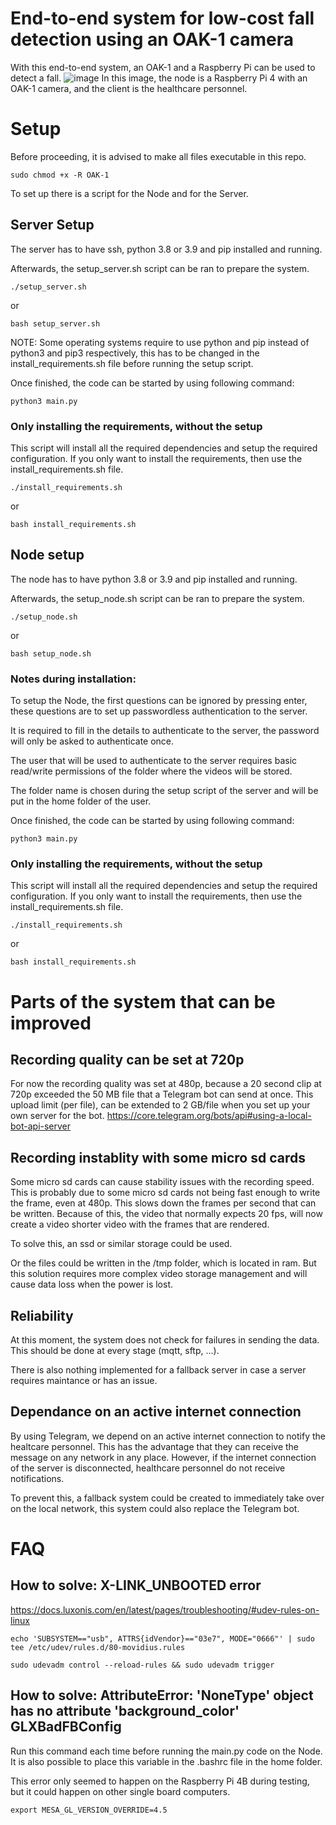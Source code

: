 # End-to-end system for low-cost fall detection using an OAK-1 camera
With this end-to-end system, an OAK-1 and a Raspberry Pi can be used to detect a fall.
![image](https://user-images.githubusercontent.com/22435080/170510964-5c70b207-acd8-400e-b82e-8bd3dd0a2d12.png)
In this image, the node is a Raspberry Pi 4 with an OAK-1 camera, and the client is the healthcare personnel.

# Setup
Before proceeding, it is advised to make all files executable in this repo.
```
sudo chmod +x -R OAK-1
```

To set up there is a script for the Node and for the Server.


## Server Setup
The server has to have ssh, python 3.8 or 3.9 and pip installed and running.

Afterwards, the setup_server.sh script can be ran to prepare the system.
```
./setup_server.sh
```
or

```
bash setup_server.sh
```

NOTE: Some operating systems require to use python and pip instead of python3 and pip3 respectively, this has to be changed in the install_requirements.sh file before running the setup script.

Once finished, the code can be started by using following command:
```
python3 main.py
```

### Only installing the requirements, without the setup
This script will install all the required dependencies and setup the required configuration.
If you only want to install the requirements, then use the install_requirements.sh file.
```
./install_requirements.sh
```
or

```
bash install_requirements.sh
```

## Node setup
The node has to have python 3.8 or 3.9 and pip installed and running.

Afterwards, the setup_node.sh script can be ran to prepare the system.
```
./setup_node.sh
```
or

```
bash setup_node.sh
```
### Notes during installation:
To setup the Node, the first questions can be ignored by pressing enter, these questions are to set up passwordless authentication to the server.

It is required to fill in the details to authenticate to the server, the password will only be asked to authenticate once.

The user that will be used to authenticate to the server requires basic read/write permissions of the folder where the videos will be stored.

The folder name is chosen during the setup script of the server and will be put in the home folder of the user.

Once finished, the code can be started by using following command:
```
python3 main.py
```

### Only installing the requirements, without the setup
This script will install all the required dependencies and setup the required configuration.
If you only want to install the requirements, then use the install_requirements.sh file.
```
./install_requirements.sh
```
or

```
bash install_requirements.sh
```

# Parts of the system that can be improved

## Recording quality can be set at 720p
For now the recording quality was set at 480p, because a 20 second clip at 720p exceeded the 50 MB file that a Telegram bot can send at once.
This upload limit (per file), can be extended to 2 GB/file when you set up your own server for the bot.
https://core.telegram.org/bots/api#using-a-local-bot-api-server

## Recording instablity with some micro sd cards
Some micro sd cards can cause stability issues with the recording speed. This is probably due to some micro sd cards not being fast enough to write the frame, even at 480p. This slows down the frames per second that can be written. Because of this, the video that normally expects 20 fps, will now create a video shorter video with the frames that are rendered.

To solve this, an ssd or similar storage could be used. 

Or the files could be written in the /tmp folder, which is located in ram. But this solution requires more complex video storage management and will cause data loss when the power is lost.

## Reliability
At this moment, the system does not check for failures in sending the data. This should be done at every stage (mqtt, sftp, ...).

There is also nothing implemented for a fallback server in case a server requires maintance or has an issue.

## Dependance on an active internet connection
By using Telegram, we depend on an active internet connection to notify the healtcare personnel. This has the advantage that they can receive the message on any network in any place. However, if the internet connection of the server is disconnected, healthcare personnel do not receive notifications.

To prevent this, a fallback system could be created to immediately take over on the local network, this system could also replace the Telegram bot.

# FAQ

## How to solve: X-LINK_UNBOOTED error
https://docs.luxonis.com/en/latest/pages/troubleshooting/#udev-rules-on-linux
```
echo 'SUBSYSTEM=="usb", ATTRS{idVendor}=="03e7", MODE="0666"' | sudo tee /etc/udev/rules.d/80-movidius.rules

sudo udevadm control --reload-rules && sudo udevadm trigger
```
## How to solve: AttributeError: 'NoneType' object has no attribute 'background_color' GLXBadFBConfig
Run this command each time before running the main.py code on the Node. It is also possible to place this variable in the .bashrc file in the home folder.

This error only seemed to happen on the Raspberry Pi 4B during testing, but it could happen on other single board computers.
```
export MESA_GL_VERSION_OVERRIDE=4.5
```
